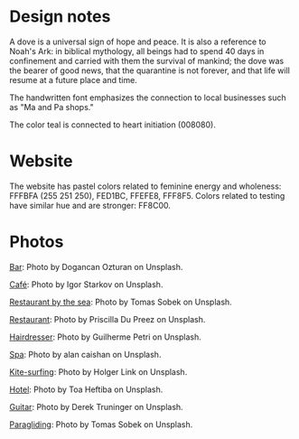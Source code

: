 

# Design notes

A dove is a universal sign of hope and peace. It is also a reference to Noah's
Ark: in biblical mythology, all beings had to spend 40 days in confinement and
carried with them the survival of mankind; the dove was the bearer of good news,
that the quarantine is not forever, and that life will resume at a future place and time.

The handwritten font emphasizes the connection to local businesses such as "Ma
and Pa shops."

The color teal is connected to heart initiation (008080).

# Website

The website has pastel colors related to feminine energy and wholeness: FFFBFA
(255 251 250),
FED1BC, FFEFE8, FFF8F5. Colors related to testing have similar hue and are
stronger: FF8C00.

# Photos

[Bar](https://unsplash.com/photos/94taEmdowRw): Photo by Dogancan Ozturan on Unsplash.

[Café](https://unsplash.com/photos/8PW9y8XQTFg): Photo by Igor Starkov on Unsplash.

[Restaurant by the sea](https://unsplash.com/photos/8PW9y8XQTFg): Photo by Tomas Sobek on Unsplash.

[Restaurant](https://unsplash.com/photos/W3SEyZODn8U): Photo by Priscilla Du
Preez on Unsplash.

[Hairdresser](https://unsplash.com/photos/PtOfbGkU3uI): Photo by Guilherme Petri
on Unsplash.

[Spa](https://unsplash.com/photos/cU53ZFBr3lk): Photo by alan caishan on
Unsplash.

[Kite-surfing](https://unsplash.com/photos/46AGSMOnJCo): Photo by Holger Link on
Unsplash.

[Hotel](https://unsplash.com/photos/bcLE7reXFLM): Photo by Toa Heftiba on Unsplash.

[Guitar](https://unsplash.com/photos/uLitVttkC7o): Photo by Derek Truninger on Unsplash.

[Paragliding](https://unsplash.com/photos/jTP3p3tAF-E): Photo by Tomas Sobek on Unsplash.



